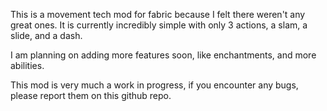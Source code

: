 This is a movement tech mod for fabric because I felt there weren't any great ones. It is currently incredibly simple with only 3 actions, a slam, a slide, and a dash. 

I am planning on adding more features soon, like enchantments, and more abilities.

This mod is very much a work in progress, if you encounter any bugs, please report them on this github repo.
